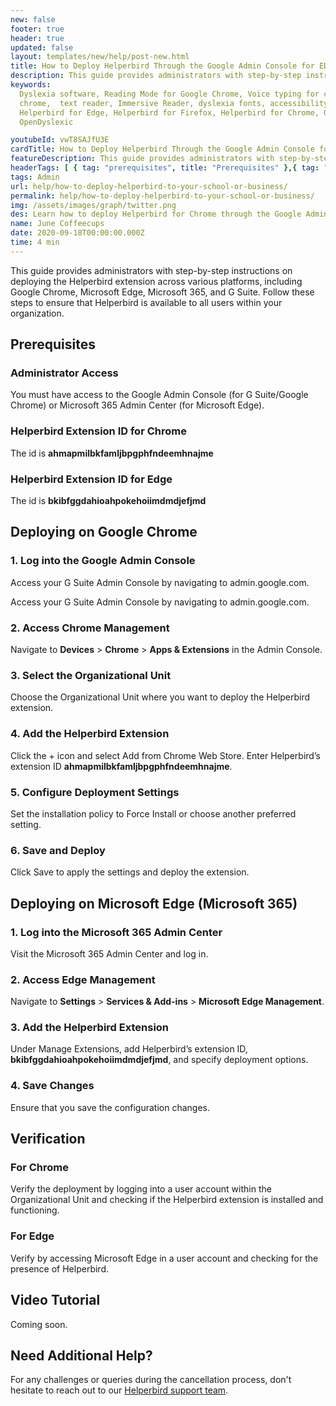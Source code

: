 ```yaml
---
new: false
footer: true
header: true
updated: false
layout: templates/new/help/post-new.html
title: How to Deploy Helperbird Through the Google Admin Console for EDU Accounts
description: This guide provides administrators with step-by-step instructions on deploying the Helperbird extension across various platforms, including Google Chrome, Microsoft Edge, Microsoft 365, and G Suite.
keywords:
  Dyslexia software, Reading Mode for Google Chrome, Voice typing for chrome, Text to speech for
  chrome,  text reader, Immersive Reader, dyslexia fonts, accessibility software, dyslexia software,
  Helperbird for Edge, Helperbird for Firefox, Helperbird for Chrome, Opendyslexic for Chrome,
  OpenDyslexic

youtubeId: vwT8SAJfU3E
cardTitle: How to Deploy Helperbird Through the Google Admin Console for EDU Accounts
featureDescription: This guide provides administrators with step-by-step instructions on deploying the Helperbird extension across various platforms, including Google Chrome, Microsoft Edge, Microsoft 365, and G Suite.
headerTags: [ { tag: "prerequisites", title: "Prerequisites" },{ tag: "deploying-on-google-chrome", title: "Deploying on Google Chrome" }]  
tags: Admin
url: help/how-to-deploy-helperbird-to-your-school-or-business/
permalink: help/how-to-deploy-helperbird-to-your-school-or-business/
img: /assets/images/graph/twitter.png
des: Learn how to deploy Helperbird for Chrome through the Google Admin Console for EDU accounts
name: June Coffeecups
date: 2020-09-18T00:00:00.000Z
time: 4 min
---
```



This guide provides administrators with step-by-step instructions on deploying the Helperbird extension across various platforms, including Google Chrome, Microsoft Edge, Microsoft 365, and G Suite. Follow these steps to ensure that Helperbird is available to all users within your organization.

## Prerequisites


### Administrator Access

You must have access to the Google Admin Console (for G Suite/Google Chrome) or Microsoft 365 Admin Center (for Microsoft Edge).

### Helperbird Extension ID for Chrome

The id is **ahmapmilbkfamljbpgphfndeemhnajme**

### Helperbird Extension ID for Edge

The id is **bkibfggdahioahpokehoiimdmdjefjmd**



## Deploying on Google Chrome 

### 1. Log into the Google Admin Console

Access your G Suite Admin Console by navigating to admin.google.com.

Access your G Suite Admin Console by navigating to admin.google.com.

### 2. Access Chrome Management

Navigate to **Devices** > **Chrome** > **Apps & Extensions** in the Admin Console.

### 3. Select the Organizational Unit

Choose the Organizational Unit where you want to deploy the Helperbird extension.

### 4. Add the Helperbird Extension

Click the + icon and select Add from Chrome Web Store. Enter Helperbird’s extension ID **ahmapmilbkfamljbpgphfndeemhnajme**.

### 5. Configure Deployment Settings

Set the installation policy to Force Install or choose another preferred setting.

### 6. Save and Deploy

Click Save to apply the settings and deploy the extension.



## Deploying on Microsoft Edge (Microsoft 365)

### 1. Log into the Microsoft 365 Admin Center

Visit the Microsoft 365 Admin Center and log in.

### 2. Access Edge Management

Navigate to **Settings** > **Services & Add-ins** > **Microsoft Edge Management**.

### 3.  Add the Helperbird Extension

Under Manage Extensions, add Helperbird’s extension ID, **bkibfggdahioahpokehoiimdmdjefjmd**, and specify deployment options.

### 4. Save Changes

Ensure that you save the configuration changes.

## Verification

### For Chrome

Verify the deployment by logging into a user account within the Organizational Unit and checking if the Helperbird extension is installed and functioning.

### For Edge

Verify by accessing Microsoft Edge in a user account and checking for the presence of Helperbird.


## Video Tutorial

Coming soon.



## Need Additional Help?

For any challenges or queries during the cancellation process, don't hesitate to reach out to our [Helperbird support team](https://www.helperbird.com/support).

